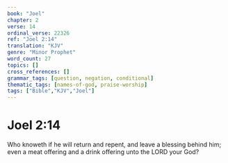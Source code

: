 ```yaml
---
book: "Joel"
chapter: 2
verse: 14
ordinal_verse: 22326
ref: "Joel 2:14"
translation: "KJV"
genre: "Minor Prophet"
word_count: 27
topics: []
cross_references: []
grammar_tags: [question, negation, conditional]
thematic_tags: [names-of-god, praise-worship]
tags: ["Bible","KJV","Joel"]
---
```


# Joel 2:14

Who knoweth if he will return and repent, and leave a blessing behind him; even a meat offering and a drink offering unto the LORD your God?
